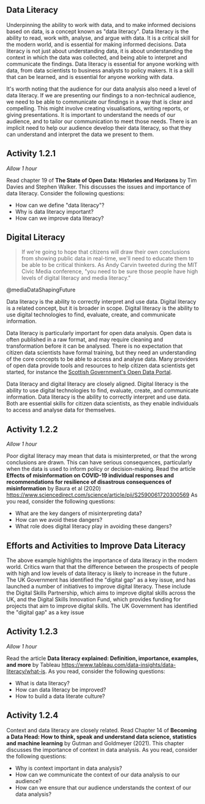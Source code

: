 ## Data Literacy

Underpinning the ability to work with data, and to make informed decisions based
on data, is a concept known as "data literacy". Data literacy is the ability to
read, work with, analyse, and argue with data. It is a critical skill for the
modern world, and is essential for making informed decisions. Data literacy is
not just about understanding data, it is about understanding the context in
which the data was collected, and being able to interpret and communicate the
findings. Data literacy is essential for anyone working with data, from data
scientists to business analysts to policy makers. It is a skill that can be
learned, and is essential for anyone working with data.

It's worth noting that the audience for our data analysis also need a level of
data literacy. If we are presenting our findings to a non-technical audience, we
need to be able to communicate our findings in a way that is clear and
compelling. This might involve creating visualisations, writing reports, or
giving presentations. It is important to understand the needs of our audience,
and to tailor our communication to meet those needs. There is an implicit need
to help our audience develop their data literacy, so that they can understand
and interpret the data we present to them.

## Activity 1.2.1

_Allow 1 hour_

Read chapter 19 of **The State of Open Data: Histories and Horizons** by Tim
Davies and Stephen Walker. This discusses the issues and importance of data
literacy. Consider the following questions:

- How can we define "data literacy"?
- Why is data literacy important?
- How can we improve data literacy?

## Digital Literacy

> If we're going to hope that citizens will draw their own conclusions from
> showing public data in real-time, we'll need to educate them to be able to be
> critical thinkers. As Andy Carvin tweeted during the MIT Civic Media
> conference, "you need to be sure those people have high levels of digital
> literacy and media literacy."

@mediaDataShapingFuture

Data literacy is the ability to correctly interpret and use data. Digital
literacy is a related concept, but it is broader in scope. Digital literacy is
the ability to use digital technologies to find, evaluate, create, and
communicate information.

Data literacy is particularly important for open data analysis. Open data is
often published in a raw format, and may require cleaning and transformation
before it can be analysed. There is no expectation that citizen data scientists
have formal training, but they need an understanding of the core concepts to be
able to access and analyse data. Many providers of open data provide tools and
resources to help citizen data scientists get started, for instance the
[Scottish Government's Open Data Portal](https://www.statistics.gov.scot/).

Data literacy and digital literacy are closely aligned. Digital literacy is the
ability to use digital technologies to find, evaluate, create, and communicate
information. Data literacy is the ability to correctly interpret and use data.
Both are essential skills for citizen data scientists, as they enable
individuals to access and analyse data for themselves.

## Activity 1.2.2

_Allow 1 hour_

Poor digital literacy may mean that data is misinterpreted, or that the wrong
conclusions are drawn. This can have serious consequences, particularly when the
data is used to inform policy or decision-making. Read the article **Effects of
misinformation on COVID-19 individual responses and recommendations for
resilience of disastrous consequences of misinformation** by Baura et al (2020)
<https://www.sciencedirect.com/science/article/pii/S2590061720300569> As you
read, consider the following questions:

- What are the key dangers of misinterpreting data?
- How can we avoid these dangers?
- What role does digital literacy play in avoiding these dangers?

## Efforts and Activities to Improve Data Literacy

The above example highlights the importance of data literacy in the modern
world. Critics warn that that the difference between the prospects of people
with high and low levels of data literacy is likely to increase in the future .
The UK Government has identified the "digital gap" as a key issue, and has
launched a number of initiatives to improve digital literacy. These include the
Digital Skills Partnership, which aims to improve digital skills across the UK,
and the Digital Skills Innovation Fund, which provides funding for projects that
aim to improve digital skills. The UK Government has identified the "digital
gap" as a key issue

## Activity 1.2.3

_Allow 1 hour_

Read the article **Data literacy explained: Definition, importance, examples,
and more** by Tableau
<https://www.tableau.com/data-insights/data-literacy/what-is>. As you read,
consider the following questions:

- What is data literacy?
- How can data literacy be improved?
- How to build a data literate culture?

<!-- TODO: link literacy back to people and personalities -->

## Activity 1.2.4

Context and data literacy are closely related. Read Chapter 14 of **Becoming a
Data Head: How to think, speak and understand data science, statistics and
machine learning** by Gutman and Goldmeyer (2021). This chapter discusses the
importance of context in data analysis. As you read, consider the following
questions:

- Why is context important in data analysis?
- How can we communicate the context of our data analysis to our audience?
- How can we ensure that our audience understands the context of our data
  analysis?
